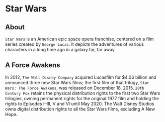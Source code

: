 # Star Wars
## About
`Star Wars` is an American epic space opera franchise, centered on a film series created by `George Lucas`. It depicts the adventures of various characters in a long time ago in a galaxy far, far away.

## A Force Awakens
In 2012, `The Walt Disney Company` acquired Lucasfilm for $4.06 billion and announced three new Star Wars films; the first film of that trilogy, `Star Wars: The Force Awakens`, was released on December 18, 2015. `20th Century Fox` retains the physical distribution rights to the first two Star Wars trilogies, owning permanent rights for the original 1977 film and holding the rights to Episodes I–III, V and VI until May 2020. The Walt Disney Studios owns digital distribution rights to all the Star Wars films, excluding A New Hope.


